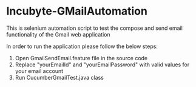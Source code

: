 # Incubyte-GMailAutomation
This is selenium automation script to test the compose and send email functionality of the Gmail web application

In order to run the application please follow the below steps:
1. Open GmailSendEmail.feature file in the source code
2. Replace "yourEmailId" and "yourEmailPassword" with  valid values for your email account
3. Run CucumberGmailTest.java class

